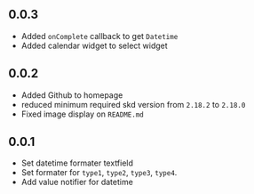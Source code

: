 ## 0.0.3

* Added `onComplete` callback to get `Datetime`
* Added calendar widget to select widget

## 0.0.2

* Added Github to homepage
* reduced minimum required skd version from `2.18.2` to `2.18.0`
* Fixed image display on `README.md`

## 0.0.1

* Set datetime formater textfield
* Set formater for `type1`, `type2`, `type3`, `type4`.
* Add value notifier for datetime

